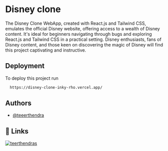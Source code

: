 # Disney clone

The Disney Clone WebApp, created with React.js and Tailwind CSS, emulates the official Disney website, offering access to a wealth of Disney content. It's ideal for beginners navigating through bugs and exploring React.js and Tailwind CSS in a practical setting. Disney enthusiasts, fans of Disney content, and those keen on discovering the magic of Disney will find this project captivating and instructive.

## Deployment

To deploy this project run

```bash
  https://disney-clone-inky-rho.vercel.app/
```

## Authors

- [@teeerthendra](https://www.github.com/teerthendra)


## 🔗 Links

[![teerthendras](https://img.shields.io/badge/twitter-1DA1F2?style=for-the-badge&logo=twitter&logoColor=white)](https://twitter.com/teerthendras)



